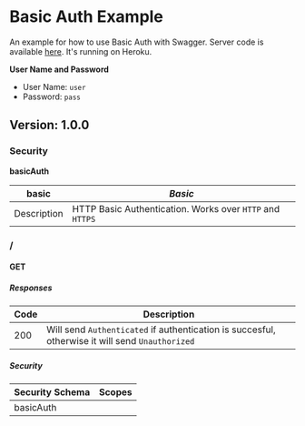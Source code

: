 # Basic Auth Example
An example for how to use Basic Auth with Swagger.
Server code is available [here](https://github.com/mohsen1/basic-auth-server). It's running on Heroku.

**User Name and Password**

* User Name: `user`
* Password: `pass`

## Version: 1.0.0

### Security
**basicAuth**  

|basic|*Basic*|
|---|---|
|Description|HTTP Basic Authentication. Works over `HTTP` and `HTTPS`|

### /

#### GET
##### Responses

| Code | Description |
| ---- | ----------- |
| 200 | Will send `Authenticated` if authentication is succesful, otherwise it will send `Unauthorized` |

##### Security

| Security Schema | Scopes |
| --- | --- |
| basicAuth | |
